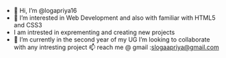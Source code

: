 - 👋 Hi, I’m @logapriya16
- 👀 I’m interested in Web Development and also with familiar with HTML5 and CSS3
-  I am intrested in exprementing and creating new projects 
- 🌱 I’m currently in the second year of my UG
I’m looking to collaborate with any intresting project 
📫 reach me @ gmail :slogaapriya@gmail.com
